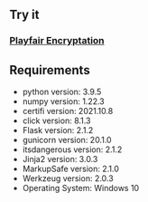 ## Try it 
### [Playfair Encryptation](https://playfair-encryption.herokuapp.com/playfair)

## Requirements
* python version: 3.9.5
* numpy version: 1.22.3
* certifi version: 2021.10.8
* click version: 8.1.3
* Flask version: 2.1.2
* gunicorn version: 20.1.0
* itsdangerous version: 2.1.2
* Jinja2 version: 3.0.3
* MarkupSafe version: 2.1.0
* Werkzeug version: 2.0.3
* Operating System: Windows 10